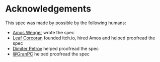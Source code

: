 
# Acknowledgements

This spec was made by possible by the following humans:

  * [Amos Wenger](https://github.com/fasterthanlime) wrote the spec
  * [Leaf Corcoran](https://github.com/leafo) founded itch.io, hired Amos and
  helped proofread the spec
  * [Dimiter Petrov](https://github.com/crackofdusk) helped proofread the spec
  * [@GranPC](https://github.com/GranPC) helped proofread the spec
